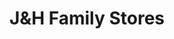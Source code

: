 ---
title: "J&H Family Stores"
url: /grandville/jandh-family-stores-wilson-avenue-southwest/
shop: convenience
---